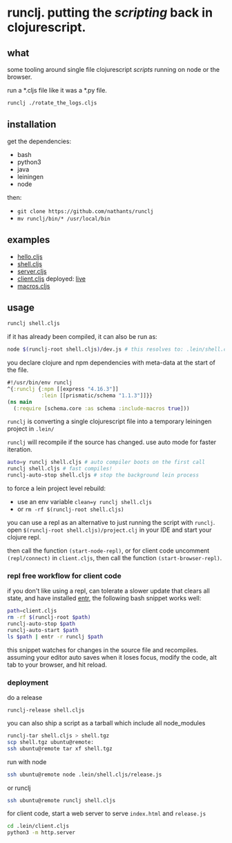 # runclj. putting the *scripting* back in clojurescript.

## what

some tooling around single file clojurescript *scripts* running on node or the browser.

run a *.cljs file like it was a *.py file.

``` bash
runclj ./rotate_the_logs.cljs
```

## installation

get the dependencies:
- bash
- python3
- java
- leiningen
- node

then:
- `git clone https://github.com/nathants/runclj`
- `mv runclj/bin/* /usr/local/bin`

## examples

- [hello.cljs](./examples/hello.cljs)
- [shell.cljs](./examples/shell.cljs)
- [server.cljs](./examples/server.cljs)
- [client.cljs](./examples/client.cljs) deployed: [live](https://nathants.com/client.cljs/)
- [macros.cljs](./examples/macros.cljs)

## usage

``` bash
runclj shell.cljs
```

if it has already been compiled, it can also be run as:

``` bash
node $(runclj-root shell.cljs)/dev.js # this resolves to: .lein/shell.cljs/dev.js
```

you declare clojure and npm dependencies with meta-data at the start of the file.

``` clojure
#!/usr/bin/env runclj
^{:runclj {:npm [[express "4.16.3"]]
           :lein [[prismatic/schema "1.1.3"]]}}
(ns main
  (:require [schema.core :as schema :include-macros true]))
```

`runclj` is converting a single clojurescript file into a temporary leiningen project in `.lein/`

`runclj` will recompile if the source has changed. use auto mode for faster iteration.

``` bash
auto=y runclj shell.cljs # auto compiler boots on the first call
runclj shell.cljs # fast compiles!
runclj-auto-stop shell.cljs # stop the background lein process
```

to force a lein project level rebuild:

- use an env variable `clean=y runclj shell.cljs`
- or `rm -rf $(runclj-root shell.cljs)`

you can use a repl as an alternative to just running the script with `runclj`. open `$(runclj-root shell.cljs)/project.clj` in your IDE and start your clojure repl.

then call the function `(start-node-repl)`, or for client code uncomment `(repl/connect)` in `client.cljs`, then call the function `(start-browser-repl)`.

### repl free workflow for client code

if you don't like using a repl, can tolerate a slower update that clears all state, and have installed [entr](http://www.entrproject.org/), the following bash snippet works well:

```bash
path=client.cljs
rm -rf $(runclj-root $path)
runclj-auto-stop $path
runclj-auto-start $path
ls $path | entr -r runclj $path
```

this snippet watches for changes in the source file and recompiles. assuming your editor auto saves when it loses focus, modify the code, alt tab to your browser, and hit reload.

### deployment

do a release

`runclj-release shell.cljs`

you can also ship a script as a tarball which include all node_modules

``` bash
runclj-tar shell.cljs > shell.tgz
scp shell.tgz ubuntu@remote:
ssh ubuntu@remote tar xf shell.tgz
```

run with node

```bash
ssh ubuntu@remote node .lein/shell.cljs/release.js
```

or runclj

```bash
ssh ubuntu@remote runclj shell.cljs
```

for client code, start a web server to serve `index.html` and `release.js`

```bash
cd .lein/client.cljs
python3 -m http.server
```
